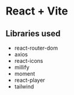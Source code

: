 # React + Vite

## Libraries used
- react-router-dom
- axios
- react-icons
- millify
- moment
- react-player
- tailwind